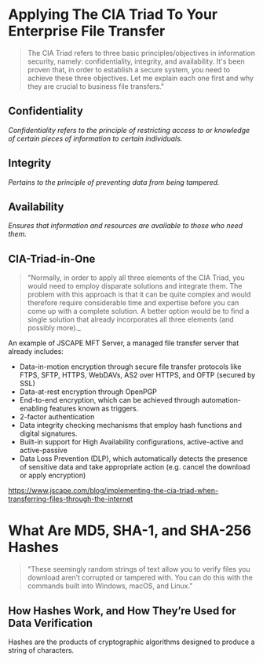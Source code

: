 # Applying The CIA Triad To Your Enterprise File Transfer

> The CIA Triad refers to three basic principles/objectives in information security, namely: confidentiality, integrity, and availability.
It's been proven that, in order to establish a secure system, you need to achieve these three objectives. Let me explain each one first and
why they are crucial to business file transfers."

## Confidentiality
 _Confidentiality refers to the principle of restricting access to or knowledge of certain pieces of information to certain individuals._
 
 
## Integrity
_Pertains to the principle of preventing data from being tampered._

## Availability
_Ensures that information and resources are available to those who need them._

## CIA-Triad-in-One
> "Normally, in order to apply all three elements of the CIA Triad, you would need to employ disparate solutions and integrate them. The problem
with this approach is that it can be quite complex and would therefore require considerable time and expertise before you can come up with a complete
solution. A better option would be to find a single solution that already incorporates all three elements (and possibly more)._

An example of JSCAPE MFT Server, a managed file transfer server that already includes:

* Data-in-motion encryption through secure file transfer protocols like FTPS, SFTP, HTTPS, WebDAVs, AS2 over HTTPS, and OFTP (secured by SSL)  
* Data-at-rest encryption through OpenPGP   
* End-to-end encryption, which can be achieved through automation-enabling features known as triggers.   
* 2-factor authentication  
* Data integrity checking mechanisms that employ hash functions and digital signatures.  
* Built-in support for High Availability configurations, active-active and active-passive  
* Data Loss Prevention (DLP), which automatically detects the presence of sensitive data and take appropriate action (e.g. cancel the download or apply encryption)  

https://www.jscape.com/blog/implementing-the-cia-triad-when-transferring-files-through-the-internet

# What Are MD5, SHA-1, and SHA-256 Hashes

> "These seemingly random strings of text allow you to verify files you download aren’t corrupted or tampered with. You can do this with the commands built into Windows, macOS, and Linux."

## How Hashes Work, and How They’re Used for Data Verification

Hashes are the products of cryptographic algorithms designed to produce a string of characters.


